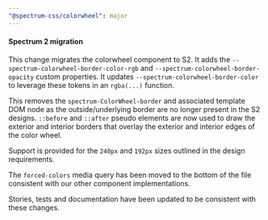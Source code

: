 ```yaml
---
"@spectrum-css/colorwheel": major
---
```


#### Spectrum 2 migration

This change migrates the colorwheel component to S2. It adds the `--spectrum-colorwheel-border-color-rgb` and `--spectrum-colorwheel-border-opacity` custom properties. It updates `--spectrum-colorwheel-border-color` to leverage these tokens in an `rgba(...)` function.

This removes the `spectrum-ColorWheel-border` and associated template DOM node as the outside/underlying border are no longer present in the S2 designs. `::before` and `::after` pseudo elements are now used to draw the exterior and interior borders that overlay the exterior and interior edges of the color wheel.

Support is provided for the `240px` and `192px` sizes outlined in the design requirements.

The `forced-colors` media query has been moved to the bottom of the file consistent with our other component implementations.

Stories, tests and documentation have been updated to be consistent with these changes.
